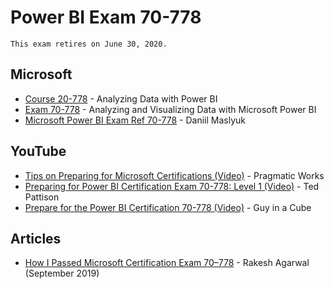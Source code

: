 # Power BI Exam 70-778

```
This exam retires on June 30, 2020. 
```

## Microsoft
  * [Course 20-778](https://www.microsoft.com/en-us/learning/course.aspx?cid=20778) - Analyzing Data with Power BI
  * [Exam 70-778](https://www.microsoft.com/en-us/learning/exam-70-778.aspx) - Analyzing and Visualizing Data with Microsoft Power BI
  * [Microsoft Power BI Exam Ref 70-778](https://amzn.to/2UIB1Tz) - Daniil Maslyuk
## YouTube
  * [Tips on Preparing for Microsoft Certifications (Video)](https://www.youtube.com/watch?v=Kf1IoZokm4g) - Pragmatic Works
  * [Preparing for Power BI Certification Exam 70-778: Level 1 (Video)](https://www.youtube.com/watch?v=CTgzCTFMNnk) - Ted Pattison
  * [Prepare for the Power BI Certification 70-778 (Video)](https://www.youtube.com/playlist?list=PLv2BtOtLblH1dQPV49Ni12olDcUoW-GEl) - Guy in a Cube
  
## Articles
* [How I Passed Microsoft Certification Exam 70–778](https://medium.com/@rakeshmcm/how-i-passed-microsoft-certification-exam-70-778-analyzing-and-visualizing-data-with-microsoft-cf79e4e9df6e) - Rakesh Agarwal (September 2019)
